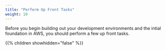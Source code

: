 ```yaml
---
title: "Perform Up Front Tasks"
weight: 10
---
```


Before you begin building out your development environments and the intial foundation in AWS, you should perform a few up front tasks.

{{% children showhidden="false" %}}
